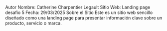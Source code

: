 Autor
Nombre: Catherine Charpentier Legault
Sitio Web: Landing page desafio 5
Fecha: 29/03/2025
Sobre el Sitio
Este es un sitio web sencillo diseñado como una landing page para presentar información clave sobre un producto, servicio o marca.